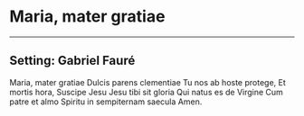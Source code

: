# Maria, mater gratiae

***

## Setting: Gabriel Fauré

Maria, mater gratiae
Dulcis parens clementiae
Tu nos ab hoste protege,
Et mortis hora,
Suscipe Jesu Jesu tibi sit gloria
Qui natus es de Virgine
Cum patre et almo Spiritu
in sempiternam saecula
Amen.